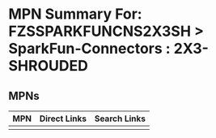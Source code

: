 



# MPN Summary For: FZSSPARKFUNCNS2X3SH > SparkFun-Connectors : 2X3-SHROUDED

## MPNs
  

|MPN|Direct Links|Search Links|
| :--- | :--- | :--- |
||||
